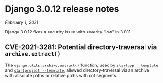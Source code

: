 # Django 3.0.12 release notes

*February 1, 2021*

Django 3.0.12 fixes a security issue with severity “low” in 3.0.11.

## CVE-2021-3281: Potential directory-traversal via `archive.extract()`

The `django.utils.archive.extract()` function, used by
[`startapp --template`](../ref/django-admin.md#cmdoption-startapp-template) and [`startproject --template`](../ref/django-admin.md#cmdoption-startproject-template), allowed
directory-traversal via an archive with absolute paths or relative paths with
dot segments.
